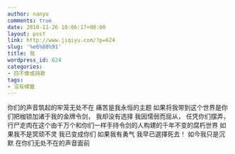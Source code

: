 ```yaml
---
author: nanyu
comments: true
date: 2010-11-26 10:06:17+00:00
layout: post
link: http://www.jiqiyu.com/?p=624
slug: '%e6%88%91'
title: 我
wordpress_id: 624
categories:
- 四不像或詩歌
tags:
- 沒有標籤
---
```


你们的声音筑起的牢笼无处不在
痛苦是我永恒的主题
如果将我带到这个世界是你们把枷锁加诸于我的金牌令剑，
我却没有选择
我因懦弱而屈从，
任凭你们摆弄，
行尸走肉在这个由千万个和你们一样手持令剑的人构建的千年不变的腐朽世界
如果我不是冥顽不灵
我已变成你们
如果我有勇气
我早已選擇死去！
如今我只是沉默
在你们无处不在的声音面前
